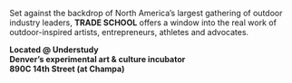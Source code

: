 Set against the backdrop of North America’s largest gathering of outdoor industry leaders, **TRADE SCHOOL** offers a window into the real work of outdoor-inspired artists, entrepreneurs, athletes and advocates.

**Located @ Understudy  
Denver’s experimental art & culture incubator  
890C 14th Street (at Champa)**

